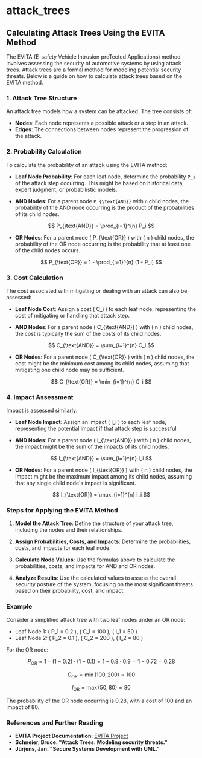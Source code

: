 # attack_trees

## Calculating Attack Trees Using the EVITA Method

The EVITA (E-safety Vehicle Intrusion proTected Applications) method involves assessing the security of automotive systems by using attack trees. Attack trees are a formal method for modeling potential security threats. Below is a guide on how to calculate attack trees based on the EVITA method.

### 1. Attack Tree Structure

An attack tree models how a system can be attacked. The tree consists of:
- **Nodes**: Each node represents a possible attack or a step in an attack.
- **Edges**: The connections between nodes represent the progression of the attack.

### 2. Probability Calculation

To calculate the probability of an attack using the EVITA method:

- **Leaf Node Probability**: For each leaf node, determine the probability `P_i` of the attack step occurring. This might be based on historical data, expert judgment, or probabilistic models.

- **AND Nodes**: For a parent node `P_{\text{AND}}` with `n` child nodes, the probability of the AND node occurring is the product of the probabilities of its child nodes.

$$
P_{\text{AND}} = \prod_{i=1}^{n} P_i
$$

- **OR Nodes**: For a parent node \( P_{\text{OR}} \) with \( n \) child nodes, the probability of the OR node occurring is the probability that at least one of the child nodes occurs.

$$
P_{\text{OR}} = 1 - \prod_{i=1}^{n} (1 - P_i)
$$

### 3. Cost Calculation

The cost associated with mitigating or dealing with an attack can also be assessed:
- **Leaf Node Cost**: Assign a cost \( C_i \) to each leaf node, representing the cost of mitigating or handling that attack step.

- **AND Nodes**: For a parent node \( C_{\text{AND}} \) with \( n \) child nodes, the cost is typically the sum of the costs of its child nodes.

$$
C_{\text{AND}} = \sum_{i=1}^{n} C_i
$$

- **OR Nodes**: For a parent node \( C_{\text{OR}} \) with \( n \) child nodes, the cost might be the minimum cost among its child nodes, assuming that mitigating one child node may be sufficient.

$$
C_{\text{OR}} = \min_{i=1}^{n} C_i
$$

### 4. Impact Assessment

Impact is assessed similarly:
- **Leaf Node Impact**: Assign an impact \( I_i \) to each leaf node, representing the potential impact if that attack step is successful.

- **AND Nodes**: For a parent node \( I_{\text{AND}} \) with \( n \) child nodes, the impact might be the sum of the impacts of its child nodes.

$$
I_{\text{AND}} = \sum_{i=1}^{n} I_i
$$

- **OR Nodes**: For a parent node \( I_{\text{OR}} \) with \( n \) child nodes, the impact might be the maximum impact among its child nodes, assuming that any single child node's impact is significant.

$$
I_{\text{OR}} = \max_{i=1}^{n} I_i
$$

### Steps for Applying the EVITA Method

1. **Model the Attack Tree**: Define the structure of your attack tree, including the nodes and their relationships.
   
2. **Assign Probabilities, Costs, and Impacts**: Determine the probabilities, costs, and impacts for each leaf node.
   
3. **Calculate Node Values**: Use the formulas above to calculate the probabilities, costs, and impacts for AND and OR nodes.

4. **Analyze Results**: Use the calculated values to assess the overall security posture of the system, focusing on the most significant threats based on their probability, cost, and impact.

### Example

Consider a simplified attack tree with two leaf nodes under an OR node:

- Leaf Node 1: \( P_1 = 0.2 \), \( C_1 = 100 \), \( I_1 = 50 \)
- Leaf Node 2: \( P_2 = 0.1 \), \( C_2 = 200 \), \( I_2 = 80 \)

For the OR node:

$$
P_{\text{OR}} = 1 - (1 - 0.2) \cdot (1 - 0.1) = 1 - 0.8 \cdot 0.9 = 1 - 0.72 = 0.28
$$

$$
C_{\text{OR}} = \min(100, 200) = 100
$$

$$
I_{\text{OR}} = \max(50, 80) = 80
$$

The probability of the OR node occurring is 0.28, with a cost of 100 and an impact of 80.

### References and Further Reading

- **EVITA Project Documentation**: [EVITA Project](https://www.evita-project.org/)
- **Schneier, Bruce. "Attack Trees: Modeling security threats."**
- **Jürjens, Jan. "Secure Systems Development with UML."**

